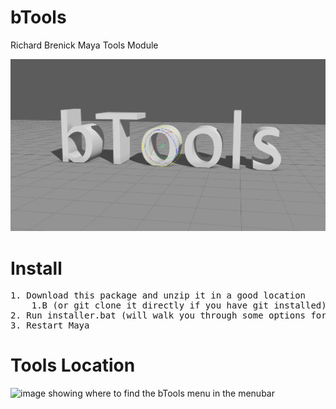 # bTools
Richard Brenick Maya Tools Module

![tool header image](docs/header_image.png)


# Install

<pre>
1. Download this package and unzip it in a good location 
    1.B (or git clone it directly if you have git installed)
2. Run installer.bat (will walk you through some options for install)
3. Restart Maya
</pre>

# Tools Location

![image showing where to find the bTools menu in the menubar](https://raw.githubusercontent.com/rBrenick/bTools/master/docs/example_image.png)


